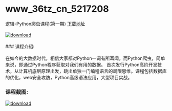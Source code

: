 # www_36tz_cn_5217208
逻辑-Python爬虫课程(第一期)
[下载地址](http://www.36tz.cn/article/5217208 "下载地址")
<br/></br>[![download](http://36tz.cn/muke_img/2020_12_1-122.png "下载地址")](http://www.36tz.cn/article/5217208 "下载地址")
<br/></br>### 课程介绍:<br/></br>在如今的大数据时代，相信大家都对Python一词有所耳闻。而Python爬虫，简单来说，即通过Python程序获取对我们有用的数据。
首次发行Python高阶开发技术，从计算机底层原理出发，跳出单独一门编程语言的局限思维。课程包括数据库的优化，web安全攻防，Python高级语法应用，大型项目实战。

### 课程截图:
[![download](http://36tz.cn/muke_img/2020_12_2-112.png "下载地址")](http://www.36tz.cn/article/5217208 "下载地址")
